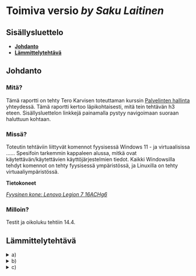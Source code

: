 # Toimiva versio _by Saku Laitinen_

## Sisällysluettelo

- **[Johdanto](https://github.com/KebabGarva/Linux-palvelinten-hallinta-bgu248/blob/main/h3.md#Johdanto)**
- **[Lämmittelytehtävä](https://github.com/KebabGarva/Linux-palvelinten-hallinta-bgu248/blob/main/h3.md#Lämmittelytehtävä)**


## Johdanto

### Mitä?

Tämä raportti on tehty Tero Karvisen toteuttaman kurssin [Palvelinten hallinta](https://terokarvinen.com/2024/configuration-management-2024-spring/) yhteydessä. Tämä raportti kertoo läpikohtaisesti, mitä tein tehtävän h3 eteen. Sisällysluettelon linkkejä painamalla pystyy navigoimaan suoraan haluttuun kohtaan.

### Missä?

Toteutin tehtäviin liittyvät komennot fyysisessä Windows 11 - ja virtuaalisissa ...... Spesifoin tarkemmin kappaleen alussa, mitkä ovat käytettävän/käytettävien käyttöjärjestelmien tiedot. Kaikki Windowsilla tehdyt komennot on tehty fyysisessä ympäristössä, ja Linuxilla on tehty virtuaaliympäristössä. 

**Tietokoneet**

[*Fyysinen kone: Lenovo Legion 7 16ACHg6*](https://nanoreview.net/en/laptop/lenovo-legion-7-2021-amd?m=c.1_g.3_r.3_s.3)


### Milloin?

Testit ja oikoluku tehtiin 14.4.

## Lämmittelytehtävä

<details>

<summary>a)</summary>

### Git pähkinänkuoressa

- Git on versionhallintaohjelma, jonka on kehittänyt Linus Torvalds.
- Eroaa muista versionhallintaohjelmista niin, että ei mitata pelkästään muutoksia vaan huomioi koko projektin yhdeksi versioksi
- Koko projektin historia ja versiot ovat tallennettuna kovalevylle.
  - Gitiä voidaan käyttää **KOKONAAN** ilman verkkkoyhteyttä
- Yksinkertaisimmillaan Gitiä käytetään seuraavasti:
  1. Tehdään tarvittavat muokkaukset työhakemistossa
  2. Valitaan haluamat tiedostot commitia varten
  3. Tehdään commit ja tarvittaessa push, jotta tallentuu oikea versio.

</details>

<details>

  <summary>b)</summary>

  ### git add . && git commit; git pull && git push

- Tämä komentosarja on opetettu kurssilla olemaan ainoa komentosarja, jonka on muistettava gitin käytössä
- Komentosarja jakaantuu neljään komentoon ja kahteen vaiheeseen
  - git add .
    - lisää muutokset commitia varten
  - git commit
    - commitilla tehdään muutokset paikalliseen varastoon
  - git pull
    - sisällyttää etävaraston kokonaisuuden paikallisvaraston kokonaisuuteen
  - git push
    - git pull toisinpäin.
  - Ensimmäisessä vaiheessa vahvistetaan muutokset paikallisvarastoon.
  - Toisessa vaiheessa otetaan etävaraston muutokset käyttöön, ja jos se onnistuu, paikallisvaraston muutokset sisällytetään etävarastoon.

</details>

<details>

  <summary>c)</summary>

  ### Varaston terokarvinen/suolax/ historia

  - 


</details>
